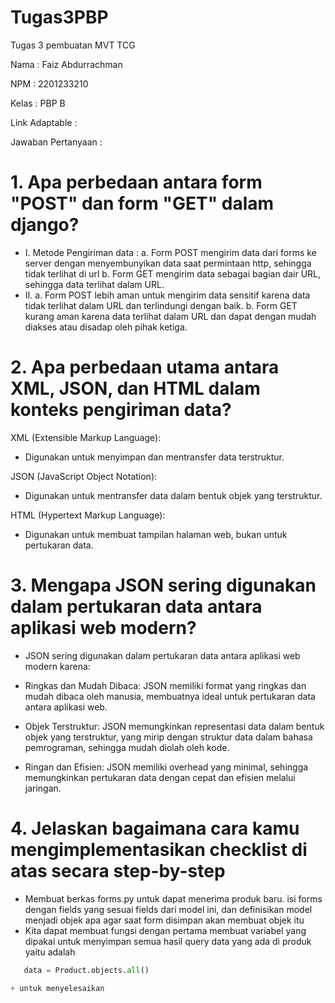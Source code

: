 # Tugas3PBP
Tugas 3 pembuatan MVT TCG 


Nama    : Faiz Abdurrachman 

NPM     : 2201233210
     
Kelas   : PBP B


Link Adaptable : 


Jawaban Pertanyaan : 

# 1. Apa perbedaan antara form "POST" dan form "GET" dalam django?
* I. Metode Pengiriman data : 
    a. Form POST mengirim data dari forms ke server dengan menyembunyikan data saat permintaan http, sehingga tidak terlihat di url 
    b. Form GET mengirim data sebagai bagian dair URL, sehingga data terlihat dalam URL. 
* II. a. Form POST lebih aman untuk mengirim data sensitif karena data tidak terlihat dalam URL dan terlindungi dengan baik.
    b. Form GET kurang aman karena data terlihat dalam URL dan dapat dengan mudah diakses atau disadap oleh pihak ketiga.
            
              
# 2.  Apa perbedaan utama antara XML, JSON, dan HTML dalam konteks pengiriman data?

XML (Extensible Markup Language):
- Digunakan untuk menyimpan dan mentransfer data terstruktur.

JSON (JavaScript Object Notation):
- Digunakan untuk mentransfer data dalam bentuk objek yang terstruktur.

HTML (Hypertext Markup Language):
- Digunakan untuk membuat tampilan halaman web, bukan untuk pertukaran data.

# 3.  Mengapa JSON sering digunakan dalam pertukaran data antara aplikasi web modern?
    
- JSON sering digunakan dalam pertukaran data antara aplikasi web modern karena:

- Ringkas dan Mudah Dibaca: JSON memiliki format yang ringkas dan mudah dibaca oleh manusia, membuatnya ideal untuk pertukaran data antara aplikasi web.

- Objek Terstruktur: JSON memungkinkan representasi data dalam bentuk objek yang terstruktur, yang mirip dengan struktur data dalam bahasa pemrograman, sehingga mudah diolah oleh kode.

- Ringan dan Efisien: JSON memiliki overhead yang minimal, sehingga memungkinkan pertukaran data dengan cepat dan efisien melalui jaringan.

# 4. Jelaskan bagaimana cara kamu mengimplementasikan checklist di atas secara step-by-step 
+ Membuat berkas forms.py untuk dapat menerima produk baru. isi forms dengan fields yang sesuai fields dari model ini, dan definisikan model menjadi objek apa agar saat form disimpan akan membuat objek itu 
+ Kita dapat membuat fungsi dengan pertama membuat variabel yang dipakai untuk menyimpan semua hasil query data yang ada di produk yaitu adalah 
```python
   data = Product.objects.all()
   
+ untuk menyelesaikan 

